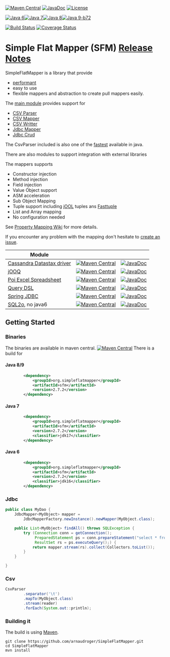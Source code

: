 [![Maven Central](https://img.shields.io/maven-central/v/org.simpleflatmapper/sfm.svg)](https://maven-badges.herokuapp.com/maven-central/org.simpleflatmapper/sfm)
[![JavaDoc](https://img.shields.io/badge/javadoc-2.7.2-blue.svg)](http://www.javadoc.io/doc/org.simpleflatmapper/sfm)
[![License](https://img.shields.io/github/license/arnaudroger/simpleFlatMapper.svg)](https://raw.githubusercontent.com/arnaudroger/SimpleFlatMapper/master/LICENSE)

[![Java 6](https://img.shields.io/badge/java-6-orange.svg)](#java-6)[![Java 7](https://img.shields.io/badge/java-7-green.svg)](#java-7)[![Java 8](https://img.shields.io/badge/java-8-brightgreen.svg)](#java-8)[![Java 9-b72](https://img.shields.io/badge/java-9-brightgreen.svg)](#java-8)

[![Build Status](https://img.shields.io/travis/arnaudroger/SimpleFlatMapper.svg)](https://travis-ci.org/arnaudroger/SimpleFlatMapper)
[![Coverage Status](https://img.shields.io/coveralls/arnaudroger/SimpleFlatMapper.svg)](https://coveralls.io/r/arnaudroger/SimpleFlatMapper)


# Simple Flat Mapper (SFM) [Release Notes](https://github.com/arnaudroger/SimpleFlatMapper/wiki/SimpleFlatMapper-ReleaseNotes)

SimpleFlatMapper is a library that provide
* [performant](https://github.com/arnaudroger/SimpleFlatMapper/wiki/Jdbc-Performance-Local-Mysql)
* easy to use
* flexible
mappers and abstraction to create pull mappers easily.

The [main module](sfm) provides support for
 * [CSV Parser](https://github.com/arnaudroger/SimpleFlatMapper/wiki/CsvParser)
 * [CSV Mapper](https://github.com/arnaudroger/SimpleFlatMapper/wiki/CsvParser#with-csvmapper)
 * [CSV Writter](https://github.com/arnaudroger/SimpleFlatMapper/wiki/CsvWriter)
 * [Jdbc Mapper](https://github.com/arnaudroger/SimpleFlatMapper/wiki/JdbcMapper)
 * [Jdbc Crud](https://github.com/arnaudroger/SimpleFlatMapper/wiki/Crud)

The CsvParser included is also one of the [fastest](https://github.com/arnaudroger/SimpleFlatMapper/wiki/Csv-Performance) available in java.

There are also modules to support integration with external libraries

The mappers supports
 * Constructor injection
 * Method injection
 * Field injection
 * Value Object support
 * ASM acceleration
 * Sub Object Mapping
 * Tuple support including [jOOL](https://github.com/jOOQ/jOOL) tuples ans [Fasttuple](https://github.com/boundary/fasttuple)
 * List and Array mapping
 * No configuration needed

See [Property Mapping Wiki](https://github.com/arnaudroger/SimpleFlatMapper/wiki/Property-Mapping) for more details.

If you encounter any problem with the mapping don't hesitate to [create an issue](https://github.com/arnaudroger/SimpleFlatMapper/issues/new).

|Module|||
|------|-----|-----|
|[Cassandra Datastax driver](sfm-datastax)|[![Maven Central](https://img.shields.io/maven-central/v/org.simpleflatmapper/sfm-datastax.svg)](https://maven-badges.herokuapp.com/maven-central/org.simpleflatmapper/sfm-datastax)|[![JavaDoc](https://img.shields.io/badge/javadoc-2.7.2-blue.svg)](http://www.javadoc.io/doc/org.simpleflatmapper/sfm-datastax)
|[jOOQ](sfm-jooq)|[![Maven Central](https://img.shields.io/maven-central/v/org.simpleflatmapper/sfm-jooq.svg)](https://maven-badges.herokuapp.com/maven-central/org.simpleflatmapper/sfm-jooq)|[![JavaDoc](https://img.shields.io/badge/javadoc-2.7.2-blue.svg)](http://www.javadoc.io/doc/org.simpleflatmapper/sfm-jooq)
|[Poi Excel Spreadsheet](sfm-poi)|[![Maven Central](https://img.shields.io/maven-central/v/org.simpleflatmapper/sfm-poi.svg)](https://maven-badges.herokuapp.com/maven-central/org.simpleflatmapper/sfm-poi)|[![JavaDoc](https://img.shields.io/badge/javadoc-2.7.2-blue.svg)](http://www.javadoc.io/doc/org.simpleflatmapper/sfm-poi)
|[Query DSL](sfm-querydsl)|[![Maven Central](https://img.shields.io/maven-central/v/org.simpleflatmapper/sfm-querydsl.svg)](https://maven-badges.herokuapp.com/maven-central/org.simpleflatmapper/sfm-querydsl)|[![JavaDoc](https://img.shields.io/badge/javadoc-2.7.2-blue.svg)](http://www.javadoc.io/doc/org.simpleflatmapper/sfm-querydsl)
|[Spring JDBC](sfm-springjdbc)|[![Maven Central](https://img.shields.io/maven-central/v/org.simpleflatmapper/sfm-springjdbc.svg)](https://maven-badges.herokuapp.com/maven-central/org.simpleflatmapper/sfm-springjdbc)|[![JavaDoc](https://img.shields.io/badge/javadoc-2.7.2-blue.svg)](http://www.javadoc.io/doc/org.simpleflatmapper/sfm-springjdbc)
|[SQL2o](sfm-sql2o), no java6 |[![Maven Central](https://img.shields.io/maven-central/v/org.simpleflatmapper/sfm-sql2o.svg)](https://maven-badges.herokuapp.com/maven-central/org.simpleflatmapper/sfm-sql2o)|[![JavaDoc](https://img.shields.io/badge/javadoc-2.7.2-blue.svg)](http://www.javadoc.io/doc/org.simpleflatmapper/sfm-sql2o)


## Getting Started

### Binaries

The binaries are available in maven central. 
[![Maven Central](https://img.shields.io/maven-central/v/org.simpleflatmapper/sfm.svg)](https://maven-badges.herokuapp.com/maven-central/org.simpleflatmapper/sfm)
There is a build for

#### Java 8/9

```xml
		<dependency>
			<groupId>org.simpleflatmapper</groupId>
			<artifactId>sfm</artifactId>
			<version>2.7.2</version>
		</dependency>
```

#### Java 7

```xml
		<dependency>
			<groupId>org.simpleflatmapper</groupId>
			<artifactId>sfm</artifactId>
			<version>2.7.2</version>
			<classifier>jdk17</classifier>
		</dependency>
```

#### Java 6

```xml
		<dependency>
			<groupId>org.simpleflatmapper</groupId>
			<artifactId>sfm</artifactId>
			<version>2.7.2</version>
			<classifier>jdk16</classifier>
		</dependency>
```


### Jdbc

```java
public class MyDao {
	JdbcMapper<MyObject> mapper =
		JdbcMapperFactory.newInstance().newMapper(MyObject.class);

	public List<MyObject> findAll() throws SQLException {
		try (Connection conn = getConnection();
		     PreparedStatement ps = conn.prepareStatement("select * from my_table");
		     ResultSet rs = ps.executeQuery();) {
			return mapper.stream(rs).collect(Collectors.toList());
		}
	}

}
```

### Csv

```java
CsvParser
        .separator('\t')
        .mapTo(MyObject.class)
        .stream(reader)
        .forEach(System.out::println);
```

### Building it

The build is using [Maven](http://maven.apache.org/).

```
git clone https://github.com/arnaudroger/SimpleFlatMapper.git
cd SimpleFlatMapper
mvn install
```

 
